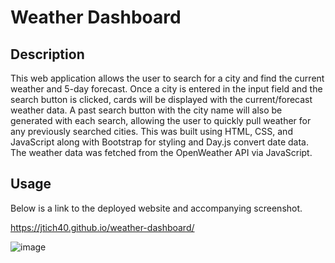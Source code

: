 # Weather Dashboard

## Description

This web application allows the user to search for a city and find the current weather and 5-day forecast. Once a city is entered in the input field and the search button is clicked, cards will be displayed with the current/forecast weather data. A past search button with the city name will also be generated with each search, allowing the user to quickly pull weather for any previously searched cities. This was built using HTML, CSS, and JavaScript along with Bootstrap for styling and Day.js convert date data. The weather data was fetched from the OpenWeather API via JavaScript.

## Usage

Below is a link to the deployed website and accompanying screenshot.

https://jtich40.github.io/weather-dashboard/

![image](https://user-images.githubusercontent.com/116316302/214648134-829d5c41-19fd-4d96-b01a-a7b788624304.png)
